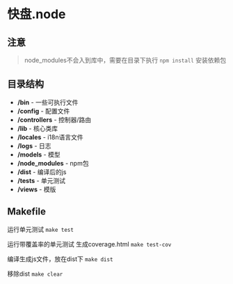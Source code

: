 快盘.node
==========


## 注意
> node_modules不会入到库中，需要在目录下执行 `npm install` 安装依赖包


## 目录结构
- **/bin** - 一些可执行文件
- **/config** - 配置文件			
- **/controllers** - 控制器/路由
- **/lib** - 核心类库
- **/locales** - i18n语言文件
- **/logs** - 日志
- **/models** - 模型
- **/node_modules** - npm包
- **/dist** - 编译后的js
- **/tests** - 单元测试
- **/views** - 模版

## Makefile
运行单元测试
`make test`

运行带覆盖率的单元测试
生成coverage.html
`make test-cov`

编译生成js文件，放在dist下
`make dist`

移除dist
`make clear`




